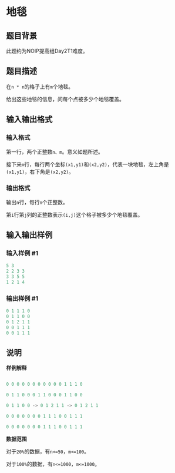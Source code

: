 # 地毯

## 题目背景

此题约为NOIP提高组Day2T1难度。

## 题目描述

在`n * n`的格子上有`m`个地毯。

给出这些地毯的信息，问每个点被多少个地毯覆盖。

## 输入输出格式

### 输入格式

第一行，两个正整数`n、m`。意义如题所述。

接下来`m`行，每行两个坐标`(x1,y1)`和`(x2,y2)`，代表一块地毯，左上角是`(x1,y1)`，右下角是`(x2,y2)`。

### 输出格式

输出`n`行，每行`n`个正整数。

第`i`行第`j`列的正整数表示`(i,j)`这个格子被多少个地毯覆盖。

## 输入输出样例

### 输入样例 #1

```cpp
5 3
2 2 3 3
3 3 5 5
1 2 1 4
```


### 输出样例 #1

```cpp
0 1 1 1 0
0 1 1 0 0
0 1 2 1 1
0 0 1 1 1
0 0 1 1 1
```


## 说明

**样例解释**

```cpp

0 0 0 0 0 0 0 0 0 0 0 1 1 1 0

0 1 1 0 0 0 1 1 0 0 0 1 1 0 0

0 1 1 0 0 -> 0 1 2 1 1 -> 0 1 2 1 1

0 0 0 0 0 0 0 1 1 1 0 0 1 1 1

0 0 0 0 0 0 0 1 1 1 0 0 1 1 1

```

**数据范围**

对于`20%`的数据，有`n<=50`，`m<=100`。

对于`100%`的数据，有`n<=1000`，`m<=1000`。

